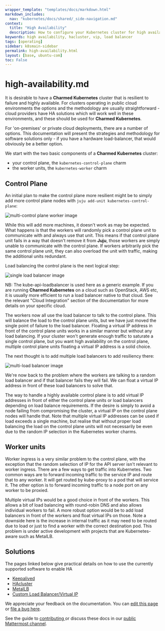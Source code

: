 ```yaml
---
wrapper_template: "templates/docs/markdown.html"
markdown_includes:
  nav: "kubernetes/docs/shared/_side-navigation.md"
context:
  title: "High Availability"
  description: How to configure your Kubernetes cluster for high availability.
keywords: high availability, hacluster, vip, load balancer
tags: [operating]
sidebar: k8smain-sidebar
permalink: high-availability.html
layout: [base, ubuntu-com]
toc: False
---
```

# high-availability.md


It is desirable to have a **Charmed Kubernetes** cluster that is resilient to
failure and highly available. For clusters operating in public cloud
environments the options and the methodology are usually straightforward -
cloud providers have HA solutions which will work well in these environments,
and these should be used for **Charmed Kubernetes**.

For 'on-premises' or private cloud deployments, there are a number of options.
This documentation will present the strategies and methodology for software
solutions only - if you have a hardware load-balancer, that would obviously be
a better option.

 We start with the two basic components of a **Charmed Kubernetes** cluster:

 - your control plane, the `kubernetes-control-plane` charm
 - the worker units, the `kubernetes-worker` charm

## Control Plane

An initial plan to make the control plane more resilient might be to simply add more
control plane nodes with  `juju add-unit kubernetes-control-plane`:

![multi-control plane worker image][img-multi-control-plane]

While this will add more machines, it doesn't work as may be expected. What
happens is that the workers will randomly pick a control plane unit to communicate with and
always use that unit. This means if that control plane unit fails in a way that
doesn't remove it from **Juju**, those workers are simply unable to communicate
with the control plane. If workers arbitrarily pick the same control plane unit, they can
also overload the unit with traffic, making the additional units redundant.

Load balancing the control plane is the next logical step:

![single load balancer image][img-single-load-balancer]

NB: The kube-api-loadbalancer is used here as a generic example. If you are
running **Charmed Kubernetes** on a cloud such as OpenStack, AWS etc, it is
usually more efficient to run a load balancer native to that cloud. See the
relevant "Cloud Integration" section of the documentation for more details
on your specific cloud.

The workers now all use the load balancer to talk to the control plane. This
will balance the load to the control plane units, but we have just moved the single
point of failure to the load balancer. Floating a virtual IP address in front
of the control plane units works in a similar manner but without any load balancing.
If your cluster won't generate enough traffic to saturate a single control plane, but
you want high availability on the control plane, multiple control plane units floating a
virtual IP address is a solid choice.

The next thought is to add multiple load balancers to add resiliency there:

![multi-load balancer image][img-multi-load-balancer]

We're now back to the problem where the workers are talking to a random load
balancer and if that balancer fails they will fail. We can float a virtual IP
address in front of these load balancers to solve that.

The way to handle a highly available control plane is to add virtual IP
addresses in front of either the control plane units or load balancers depending on
load balance requirements. If the desire is simply to avoid a node failing from
compromising the cluster, a virtual IP on the control plane nodes will handle that.
Note that multiple virtual IP addresses can be used if load exceeds a single
machine, but realise that without proper load balancing the load on the control plane
units will not necessarily be even due to the random IP selection in the
Kubernetes worker charms.

## Worker units

Worker ingress is a very similar problem to the control plane, with the
exception that the random selection of IP for the API server isn't relevant to
worker ingress. There are a few ways to get traffic into Kubernetes. Two common
ways are to forward incoming traffic to the service IP and route that to any
worker. It will get routed by kube-proxy to a pod that will service it. The
other option is to forward incoming traffic to a node port on any worker to be
proxied.

Multiple virtual IPs would be a good choice in front of the workers. This
allows a bit of load balancing with round-robin DNS and also allows individual
workers to fail. A more robust option would be to add load balancers in front
of the workers and float virtual IPs on those. Note a downside here is the
increase in internal traffic as it may need to be routed due to load or just to
find a worker with the correct destination pod. This problem is under active
development with projects that are Kubernetes-aware such as MetalLB.

## Solutions

The pages linked below give practical details on how to use the currently supported
software to enable HA

  - [Keepalived][keepalived]
  - [HAcluster][hacluster]
  - [MetalLB][metallb]
  - [Custom Load Balancer/Virtual IP][customlb]

<!-- IMAGES -->

[img-single-load-balancer]: https://assets.ubuntu.com/v1/e3e326fd-ha02.png
[img-multi-load-balancer]: https://assets.ubuntu.com/v1/2467ada2-ha03.png
[img-multi-control-plane]: https://assets.ubuntu.com/v1/eb998574-ha01.png

<!-- LINKS -->

[keepalived]: /kubernetes/docs/keepalived
[hacluster]: /kubernetes/docs/hacluster
[metallb]: /kubernetes/docs/metallb
[customlb]: /kubernetes/docs/custom-loadbalancer

<!-- FEEDBACK -->
<div class="p-notification--information">
  <div class="p-notification__content">
    <p class="p-notification__message">We appreciate your feedback on the documentation. You can
    <a href="https://github.com/charmed-kubernetes/kubernetes-docs/edit/main/pages/k8s/high-availability.md" >edit this page</a>
    or
    <a href="https://github.com/charmed-kubernetes/kubernetes-docs/issues/new">file a bug here</a>.</p>
    <p>See the guide to <a href="/kubernetes/docs/how-to-contribute"> contributing </a> or discuss these docs in our <a href="https://chat.charmhub.io/charmhub/channels/kubernetes"> public Mattermost channel</a>.</p>
  </div>
</div>

